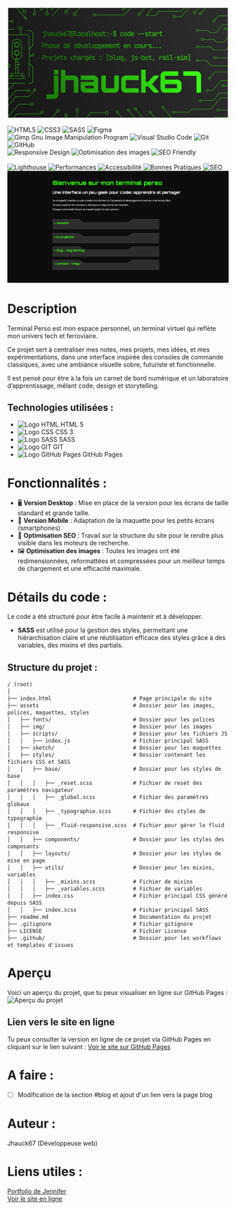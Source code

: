 ![# Projet Gaming Campus](assets/sketch/github-header-image.png)

![HTML5](https://img.shields.io/badge/html5-%23E34F26.svg?style=for-the-badge&logo=html5&logoColor=white) ![CSS3](https://img.shields.io/badge/css3-%231572B6.svg?style=for-the-badge&logo=css3&logoColor=white) ![SASS](https://img.shields.io/badge/SASS-hotpink.svg?style=for-the-badge&logo=SASS&logoColor=white) ![Figma](https://img.shields.io/badge/figma-%23F24E1E.svg?style=for-the-badge&logo=figma&logoColor=white) ![Gimp Gnu Image Manipulation Program](https://img.shields.io/badge/Gimp-657D8B?style=for-the-badge&logo=gimp&logoColor=FFFFFF) ![Visual Studio Code](https://img.shields.io/badge/Visual%20Studio%20Code-0078d7.svg?style=for-the-badge&logo=visual-studio-code&logoColor=white) ![Git](https://img.shields.io/badge/git-%23F05033.svg?style=for-the-badge&logo=git&logoColor=white) ![GitHub](https://img.shields.io/badge/github-%23121011.svg?style=for-the-badge&logo=github&logoColor=white)  
![Responsive Design](https://img.shields.io/badge/Responsive_Design-Mobile_Friendly-2ea44f) ![Optimisation des images](https://img.shields.io/badge/Optimisation%20des%20images-Squoosh-blue) ![SEO Friendly](https://img.shields.io/badge/SEO-Friendly-2ea44f)  
\
![Lighthouse](https://img.shields.io/badge/Lighthouse-white?style=for-the-badge&logo=lighthouse)
![Performances](https://img.shields.io/badge/Performances-91-brightgreen) ![Accessibilité](https://img.shields.io/badge/Accessibilit%C3%A9-100-brightgreen) ![Bonnes Pratiques](https://img.shields.io/badge/Bonnes_pratiques-100-brightgreen) ![SEO](https://img.shields.io/badge/SEO-100-brightgreen)
\
![Aperçu du projet](assets/sketch/apercu.png)

# Description

Terminal Perso est mon espace personnel, un terminal virtuel qui reflète mon univers tech et ferroviaire.

Ce projet sert à centraliser mes notes, mes projets, mes idées, et mes expérimentations, dans une interface inspirée des consoles de commande classiques, avec une ambiance visuelle sobre, futuriste et fonctionnelle.

Il est pensé pour être à la fois un carnet de bord numérique et un laboratoire d’apprentissage, mêlant code, design et storytelling.

## Technologies utilisées :

- <img src="https://go-skill-icons.vercel.app/api/icons?i=html" alt="Logo HTML" style="width:16px; height:auto;"> HTML 5
- <img src="https://go-skill-icons.vercel.app/api/icons?i=css" alt="Logo CSS" style="width:16px; height:auto;"> CSS 3
- <img src="https://go-skill-icons.vercel.app/api/icons?i=sass" alt="Logo SASS" style="width:16px; height:auto;"> SASS
- <img src="https://go-skill-icons.vercel.app/api/icons?i=git" alt="Logo GIT" style="width:16px; height:auto;"> GIT
- <img src="https://go-skill-icons.vercel.app/api/icons?i=githubpages" alt="Logo GitHub Pages" style="width:16px; height:auto;"> GitHub Pages

# Fonctionnalités :

- 🖥️ **Version Desktop** : Mise en place de la version pour les écrans de taille standard et grande taille.
- 📱 **Version Mobile** : Adaptation de la maquette pour les petits écrans (smartphones).
- 🔎 **Optimisation SEO** : Travail sur la structure du site pour le rendre plus visible dans les moteurs de recherche.
- 🖼️ **Optimisation des images** : Toutes les images ont été redimensionnées, reformattées et compressées pour un meilleur temps de chargement et une efficacité maximale.

# Détails du code :

Le code a été structuré pour être facile à maintenir et à développer.

- **SASS** est utilisé pour la gestion des styles, permettant une hiérarchisation claire et une réutilisation efficace des styles grâce à des variables, des mixins et des partials.

## Structure du projet :

```plaintext
/ (root)
│
├── index.html                          # Page principale du site
├── assets                              # Dossier pour les images, polices, maquettes, styles
│   ├── fonts/                          # Dossier pour les polices
│   ├── img/                            # Dossier pour les images
│   ├── scripts/                        # Dossier pour les fichiers JS
│   │   ├── index.js                    # Fichier principal SASS
│   ├── sketch/                         # Dossier pour les maquettes
│   ├── styles/                         # Dossier contenant les fichiers CSS et SASS
│   │   ├── base/                       # Dossier pour les styles de base
│   │   │   ├── _reset.scss             # Fichier de reset des paramètres navigateur
│   │   │   ├── _global.scss            # Fichier des paramètres globaux
│   │   │   ├── _typographie.scss       # Fichier des styles de typographie
│   │   │   ├── _fluid-responsive.scss  # Fichier pour gérer le fluid responsive
│   │   ├── components/                 # Dossier pour les styles des composants
│   │   ├── layouts/                    # Dossier pour les styles de mise en page
│   │   ├── utils/                      # Dossier pour les mixins, variables
│   │   │   ├── _mixins.scss            # Fichier de mixins
│   │   │   ├── _variables.scss         # Fichier de variables
│   │   ├── index.css                   # Fichier principal CSS généré depuis SASS
│   │   ├── index.scss                  # Fichier principal SASS
├── readme.md                           # Documentation du projet
├── .gitignore                          # Fichier gitignore
├── LICENSE                             # Fichier License
├── .github/                            # Dossier pour les workflows et templates d'issues
```

# Aperçu

Voici un aperçu du projet, que tu peux visualiser en ligne sur GitHub Pages :
![Aperçu du projet](assets/sketch/video.gif)

## Lien vers le site en ligne

Tu peux consulter la version en ligne de ce projet via GitHub Pages en cliquant sur le lien suivant :
[Voir le site sur GitHub Pages](https://jhauck67.github.io/jhauck67/)

# A faire :

- [ ] Modification de la section #blog et ajout d'un lien vers la page blog

# Auteur :

Jhauck67 (Développeuse web)

# Liens utiles :

[Portfolio de Jennifer](https://jhauck67.github.io/jhauck67/)  
[Voir le site en ligne](https://jhauck67.github.io/jhauck67/)
